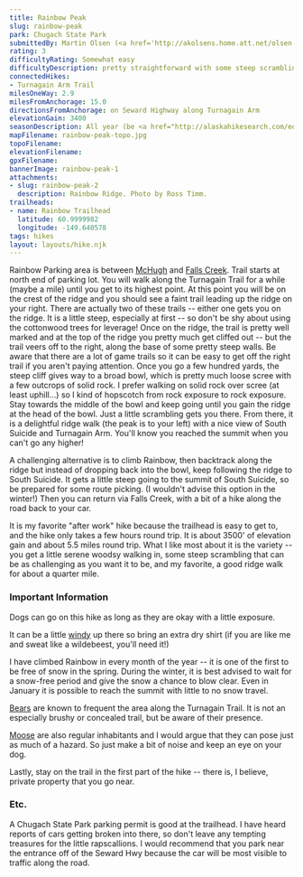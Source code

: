 ```yaml
---
title: Rainbow Peak
slug: rainbow-peak
park: Chugach State Park
submittedBy: Martin Olsen (<a href='http://akolsens.home.att.net/olsen.html'>The Olsen's Home Page</a>)
rating: 3
difficultyRating: Somewhat easy
difficultyDescription: pretty straightforward with some steep scrambling, but lots of route options and fairly solid rock (well, as solid as Chugach Crud can be, anyways).
connectedHikes:
- Turnagain Arm Trail
milesOneWay: 2.9
milesFromAnchorage: 15.0
directionsFromAnchorage: on Seward Highway along Turnagain Arm
elevationGain: 3400
seasonDescription: All year (be <a href="http://alaskahikesearch.com/education/#avalanche">avalanche aware</a>!)
mapFilename: rainbow-peak-topo.jpg
topoFilename: 
elevationFilename: 
gpxFilename: 
bannerImage: rainbow-peak-1
attachments:
- slug: rainbow-peak-2
  description: Rainbow Ridge. Photo by Ross Timm.
trailheads:
- name: Rainbow Trailhead
  latitude: 60.9999982
  longitude: -149.640578
tags: hikes
layout: layouts/hike.njk
---
```

Rainbow Parking area is between [McHugh](http://alaskahikesearch.com/hikes/mchugh-trail-rabbit-lake/ "McHugh Trail / Rabbit Lake") and [Falls Creek](http://alaskahikesearch.com/hikes/falls-creek-trail/ "Falls Creek Trail"). Trail starts at north end of parking lot. You will walk along the Turnagain Trail for a while (maybe a mile) until you get to its highest point. At this point you will be on the crest of the ridge and you should see a faint trail leading up the ridge on your right. There are actually two of these trails -- either one gets you on the ridge. It is a little steep, especially at first -- so don't be shy about using the cottonwood trees for leverage! Once on the ridge, the trail is pretty well marked and at the top of the ridge you pretty much get cliffed out -- but the trail veers off to the right, along the base of some pretty steep walls. Be aware that there are a lot of game trails so it can be easy to get off the right trail if you aren't paying attention. Once you go a few hundred yards, the steep cliff gives way to a broad bowl, which is pretty much loose scree with a few outcrops of solid rock. I prefer walking on solid rock over scree (at least uphill...) so I kind of hopscotch from rock exposure to rock exposure. Stay towards the middle of the bowl and keep going until you gain the ridge at the head of the bowl. Just a little scrambling gets you there. From there, it is a delightful ridge walk (the peak is to your left) with a nice view of South Suicide and Turnagain Arm. You'll know you reached the summit when you can't go any higher!

A challenging alternative is to climb Rainbow, then backtrack along the ridge but instead of dropping back into the bowl, keep following the ridge to South Suicide. It gets a little steep going to the summit of South Suicide, so be prepared for some route picking. (I wouldn't advise this option in the winter!) Then you can return via Falls Creek, with a bit of a hike along the road back to your car.

It is my favorite "after work" hike because the trailhead is easy to get to, and the hike only takes a few hours round trip. It is about 3500' of elevation gain and about 5.5 miles round trip. What I like most about it is the variety -- you get a little serene woodsy walking in, some steep scrambling that can be as challenging as you want it to be, and my favorite, a good ridge walk for about a quarter mile.

### Important Information

Dogs can go on this hike as long as they are okay with a little exposure.

It can be a little [windy](http://alaskahikesearch.com/education/#hypothermia) up there so bring an extra dry shirt (if you are like me and sweat like a wildebeest, you'll need it!)

I have climbed Rainbow in every month of the year -- it is one of the first to be free of snow in the spring. During the winter, it is best advised to wait for a snow-free period and give the snow a chance to blow clear. Even in January it is possible to reach the summit with little to no snow travel.

[Bears](http://alaskahikesearch.com/education/#bears) are known to frequent the area along the Turnagain Trail. It is not an especially brushy or concealed trail, but be aware of their presence.

[Moose](http://alaskahikesearch.com/education/#moose) are also regular inhabitants and I would argue that they can pose just as much of a hazard. So just make a bit of noise and keep an eye on your dog.

Lastly, stay on the trail in the first part of the hike -- there is, I believe, private property that you go near.

### Etc.

A Chugach State Park parking permit is good at the trailhead. I have heard reports of cars getting broken into there, so don't leave any tempting treasures for the little rapscallions. I would recommend that you park near the entrance off of the Seward Hwy because the car will be most visible to traffic along the road.